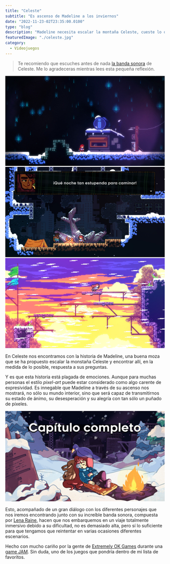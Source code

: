 ```yaml
---
title: "Celeste"
subtitle: "Es ascenso de Madeline a los inviernos"
date: "2022-11-23-02T23:35:00.0100"
type: "blog"
description: "Madeline necesita escalar la montaña Celeste, cueste lo que cueste."
featuredImage: "./celeste.jpg"
category:
  - Videojuegos
---
```


> Te recomiendo que escuches antes de nada [la banda sonora](https://radicaldreamland.bandcamp.com/album/celeste-original-soundtrack) de Celeste. Me lo agradeceras mientras lees esta pequeña reflexión.

<div class="gallery-post__3-columns-masonry">
  <img src="./02.jpg" alt="Captura de pantalla del videojuego Celeste" title="Captura de pantalla del videojuego Celeste"/>
  <img src="./03.jpg" alt="Captura de pantalla del videojuego Celeste" title="Captura de pantalla del videojuego Celeste"/>
  <img src="./04.jpg" alt="Captura de pantalla del videojuego Celeste" title="Captura de pantalla del videojuego Celeste"/>
</div>

En Celeste nos encontramos con la historia de Madeline, una buena moza que se ha propuesto escalar la monstaña Celeste y encontrar allí, en la medida de lo posible, respuesta a sus preguntas.

Y es que esta historia está plagada de emociones. Aunque para muchas personas el estilo _pixel-art_ puede estar considerado como algo carente de expresividad. Es innegable que Madeline a través de su ascenso nos mostrará, no sólo su mundo interior, sino que será capaz de transmitirnos su estado de ánimo, su desesperación y su alegría con tan sólo un puñado de píxeles.

![Captura de pantalla del videojuego Celeste](./01.jpg)

Esto, acompañado de un gran diálogo con los diferentes personajes que nos iremos encontrando junto con su increíble banda sonora, compuesta por [Lena Raine](https://radicaldreamland.bandcamp.com/album/celeste-original-soundtrack), hacen que nos embarquemos en un viaje totalmente inmersivo debido a su dificultad, no es demasiado alta, pero sí lo suficiente para que tengamos que reintentar en varias ocasiones diferentes escenarios.

Hecho con mucho cariño por la gente de [Extremely OK Games](https://exok.com) durante una [game JAM](https://es.wikipedia.org/wiki/Game_jam). Sin duda, uno de los juegos que pondría dentro de mi lista de favoritos.
